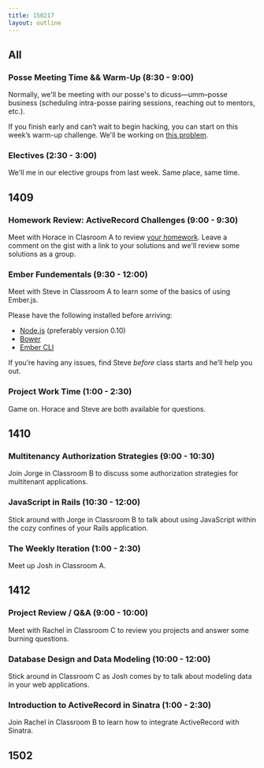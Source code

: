 ```yaml
---
title: 150217
layout: outline
---
```


## All

### Posse Meeting Time && Warm-Up (8:30 - 9:00)

Normally, we'll be meeting with our posse's to dicuss—umm–posse business (scheduling intra-posse pairing sessions, reaching out to mentors, etc.).

If you finish early and can’t wait to begin hacking, you can start on this week’s warm-up challenge. We'll be working on [this problem][wu].

[wu]: http://www.reddit.com/r/dailyprogrammer/comments/2ug3hx/20150202_challenge_200_easy_floodfill/

### Electives (2:30 - 3:00)

We'll me in our elective groups from last week. Same place, same time.

## 1409

### Homework Review: ActiveRecord Challenges (9:00 - 9:30)

Meet with Horace in Clasroom A to review [your homework][hw]. Leave a comment on the gist with a link to your solutions and we'll review some solutions as a group.

[hw]: https://gist.github.com/stevekinney/7bd5f77f87be12bd7cc6

### Ember Fundementals (9:30 - 12:00)

Meet with Steve in Classroom A to learn some of the basics of using Ember.js.

Please have the following installed before arriving:

* [Node.js](http://nodejs.org) (preferably version 0.10)
* [Bower](http://bower.io/)
* [Ember CLI](http://ember-cli.com)

If you’re having any issues, find Steve _before_ class starts and he’ll help you out.

### Project Work Time (1:00 - 2:30)

Game on. Horace and Steve are both available for questions.

## 1410

### Multitenancy Authorization Strategies (9:00 - 10:30)

Join Jorge in Classroom B to discuss some authorization strategies for multitenant applications.

### JavaScript in Rails (10:30 - 12:00)

Stick around with Jorge in Classroom B to talk about using JavaScript within the cozy confines of your Rails application.

### The Weekly Iteration (1:00 - 2:30)

Meet up Josh in Classroom A.

## 1412

### Project Review / Q&A (9:00 - 10:00)

Meet with Rachel in Classroom C to review you projects and answer some burning questions.

### Database Design and Data Modeling (10:00 - 12:00)

Stick around in Classroom C as Josh comes by to talk about modeling data in your web applications.

### Introduction to ActiveRecord in Sinatra (1:00 - 2:30)

Join Rachel in Classroom B to learn how to integrate ActiveRecord with Sinatra.

## 1502
